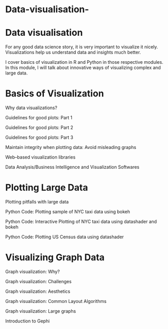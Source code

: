 # Data-visualisation-


# Data visualisation

For any good data science story, it is very important to visualize it nicely. Visualizations help us understand data and insights much better.

I cover basics of visualization in R and Python in those respective modules. In this module, I will talk about innovative ways of visualizing complex and large data.


# Basics of Visualization

Why data visualizations?

Guidelines for good plots: Part 1

Guidelines for good plots: Part 2

Guidelines for good plots: Part 3

Maintain integrity when plotting data: Avoid misleading graphs

Web–based visualization libraries

Data Analysis/Business Intelligence and Visualization Softwares


# Plotting Large Data

Plotting pitfalls with large data

Python Code: Plotting sample of NYC taxi data using bokeh

Python Code: Interactive Plotting of NYC taxi data using datashader and bokeh

Python Code: Plotting US Census data using datashader


# Visualizing Graph Data

Graph visualization: Why?

Graph visualization: Challenges

Graph visualization: Aesthetics

Graph visualization: Common Layout Algorithms

Graph visualization: Large graphs

Introduction to Gephi

